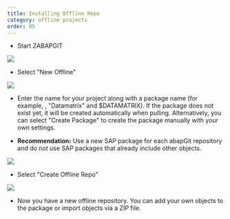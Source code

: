 ```yaml
---
title: Installing Offline Repo
category: offline projects
order: 05
---
```


* Start ZABAPGIT

![](/img/start.png)

* Select "New Offline"

![](/img/offline1.png)

* Enter the name for your project along with a package name (for example, , "Datamatrix" and $DATAMATRIX). If the package does not exist yet, it will be created automatically when pulling. Alternatively, you can select "Create Package" to create the package manually with your own settings.

* **Recommendation:** Use a new SAP package for each abapGit repository and do *not* use SAP packages that already include other objects. 

![](/img/offline2.png)

* Select "Create Offline Repo"

![](/img/offline3.png)

* Now you have a new offline repository. You can add your own objects to the package or import objects via a ZIP file.
